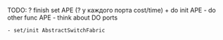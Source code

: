 
TODO:
    ? finish set APE (? у каждого порта cost/time)
    + do init APE 
    - do other func APE
    - think about DO ports

    - set/init AbstractSwitchFabric 
